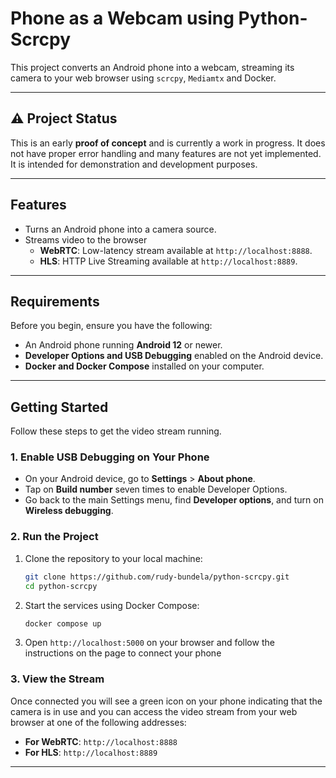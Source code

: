 # Phone as a Webcam using Python-Scrcpy

This project converts an Android phone into a webcam, streaming its camera to your web browser using `scrcpy`, `Mediamtx` and Docker.

***

## ⚠️ Project Status

This is an early **proof of concept** and is currently a work in progress. It does not have proper error handling and many features are not yet implemented. It is intended for demonstration and development purposes.

***

## Features

* Turns an Android phone into a camera source.
* Streams video to the browser
    * **WebRTC**: Low-latency stream available at `http://localhost:8888`.
    * **HLS**: HTTP Live Streaming available at `http://localhost:8889`.

***

## Requirements

Before you begin, ensure you have the following:

* An Android phone running **Android 12** or newer.
* **Developer Options and USB Debugging** enabled on the Android device.
* **Docker and Docker Compose** installed on your computer.

***

## Getting Started

Follow these steps to get the video stream running.

### 1. Enable USB Debugging on Your Phone

* On your Android device, go to **Settings** > **About phone**.
* Tap on **Build number** seven times to enable Developer Options.
* Go back to the main Settings menu, find **Developer options**, and turn on **Wireless debugging**.

### 2. Run the Project

1.  Clone the repository to your local machine:
    ```bash
    git clone https://github.com/rudy-bundela/python-scrcpy.git
    cd python-scrcpy
    ```
2.  Start the services using Docker Compose:
    ```bash
    docker compose up
    ```
3. Open `http://localhost:5000` on your browser and follow the instructions on the page to connect your phone

### 3. View the Stream

Once connected you will see a green icon on your phone indicating that the camera is in use and you can access the video stream from your web browser at one of the following addresses:

* **For WebRTC**: `http://localhost:8888`
* **For HLS**: `http://localhost:8889`

***
